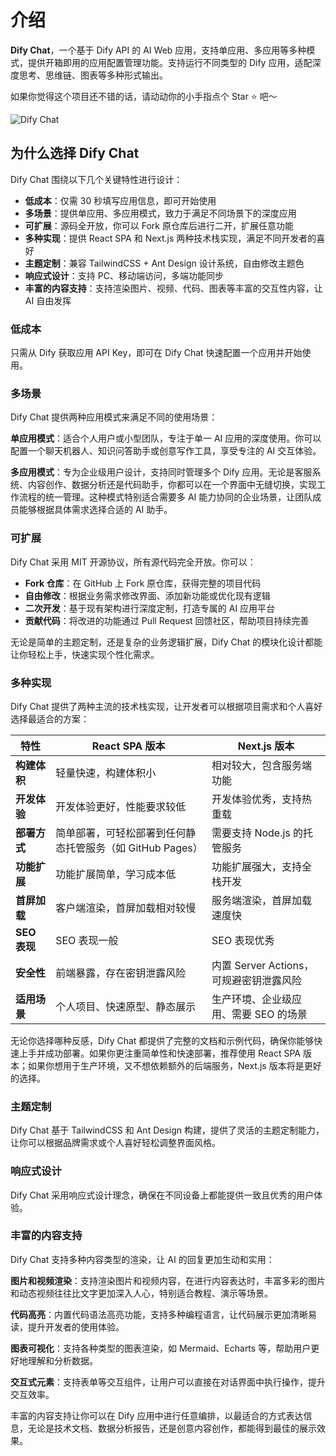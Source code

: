 # 介绍

**Dify Chat**，一个基于 Dify API 的 AI Web 应用，支持单应用、多应用等多种模式，提供开箱即用的应用配置管理功能。支持运行不同类型的 Dify 应用，适配深度思考、思维链、图表等多种形式输出。

如果你觉得这个项目还不错的话，请动动你的小手指点个 Star ⭐️ 吧～

![Dify Chat](/banner.png)

## 为什么选择 Dify Chat

Dify Chat 围绕以下几个关键特性进行设计：

- **低成本**：仅需 30 秒填写应用信息，即可开始使用
- **多场景**：提供单应用、多应用模式，致力于满足不同场景下的深度应用
- **可扩展**：源码全开放，你可以 Fork 原仓库后进行二开，扩展任意功能
- **多种实现**：提供 React SPA 和 Next.js 两种技术栈实现，满足不同开发者的喜好
- **主题定制**：兼容 TailwindCSS + Ant Design 设计系统，自由修改主题色
- **响应式设计**：支持 PC、移动端访问，多端功能同步
- **丰富的内容支持**：支持渲染图片、视频、代码、图表等丰富的交互性内容，让 AI 自由发挥

### 低成本

只需从 Dify 获取应用 API Key，即可在 Dify Chat 快速配置一个应用并开始使用。

### 多场景

Dify Chat 提供两种应用模式来满足不同的使用场景：

**单应用模式**：适合个人用户或小型团队，专注于单一 AI 应用的深度使用。你可以配置一个聊天机器人、知识问答助手或创意写作工具，享受专注的 AI 交互体验。

**多应用模式**：专为企业级用户设计，支持同时管理多个 Dify 应用。无论是客服系统、内容创作、数据分析还是代码助手，你都可以在一个界面中无缝切换，实现工作流程的统一管理。这种模式特别适合需要多 AI 能力协同的企业场景，让团队成员能够根据具体需求选择合适的 AI 助手。

### 可扩展

Dify Chat 采用 MIT 开源协议，所有源代码完全开放。你可以：

- **Fork 仓库**：在 GitHub 上 Fork 原仓库，获得完整的项目代码
- **自由修改**：根据业务需求修改界面、添加新功能或优化现有逻辑
- **二次开发**：基于现有架构进行深度定制，打造专属的 AI 应用平台
- **贡献代码**：将改进的功能通过 Pull Request 回馈社区，帮助项目持续完善

无论是简单的主题定制，还是复杂的业务逻辑扩展，Dify Chat 的模块化设计都能让你轻松上手，快速实现个性化需求。

### 多种实现

Dify Chat 提供了两种主流的技术栈实现，让开发者可以根据项目需求和个人喜好选择最适合的方案：

| 特性         | React SPA 版本                                            | Next.js 版本                            |
| ------------ | --------------------------------------------------------- | --------------------------------------- |
| **构建体积** | 轻量快速，构建体积小                                      | 相对较大，包含服务端功能                |
| **开发体验** | 开发体验更好，性能要求较低                                | 开发体验优秀，支持热重载                |
| **部署方式** | 简单部署，可轻松部署到任何静态托管服务（如 GitHub Pages） | 需要支持 Node.js 的托管服务             |
| **功能扩展** | 功能扩展简单，学习成本低                                  | 功能扩展强大，支持全栈开发              |
| **首屏加载** | 客户端渲染，首屏加载相对较慢                              | 服务端渲染，首屏加载速度快              |
| **SEO 表现** | SEO 表现一般                                              | SEO 表现优秀                            |
| **安全性**   | 前端暴露，存在密钥泄露风险                                | 内置 Server Actions，可规避密钥泄露风险 |
| **适用场景** | 个人项目、快速原型、静态展示                              | 生产环境、企业级应用、需要 SEO 的场景   |

无论你选择哪种反感，Dify Chat 都提供了完整的文档和示例代码，确保你能够快速上手并成功部署。如果你更注重简单性和快速部署，推荐使用 React SPA 版本；如果你想用于生产环境，又不想依赖额外的后端服务，Next.js 版本将是更好的选择。

### 主题定制

Dify Chat 基于 TailwindCSS 和 Ant Design 构建，提供了灵活的主题定制能力，让你可以根据品牌需求或个人喜好轻松调整界面风格。

### 响应式设计

Dify Chat 采用响应式设计理念，确保在不同设备上都能提供一致且优秀的用户体验。

### 丰富的内容支持

Dify Chat 支持多种内容类型的渲染，让 AI 的回复更加生动和实用：

**图片和视频渲染**：支持渲染图片和视频内容，在进行内容表达时，丰富多彩的图片和动态视频往往比文字更加深入人心，特别适合教程、演示等场景。

**代码高亮**：内置代码语法高亮功能，支持多种编程语言，让代码展示更加清晰易读，提升开发者的使用体验。

**图表可视化**：支持各种类型的图表渲染，如 Mermaid、Echarts 等，帮助用户更好地理解和分析数据。

**交互式元素**：支持表单等交互组件，让用户可以直接在对话界面中执行操作，提升交互效率。

丰富的内容支持让你可以在 Dify 应用中进行任意编排，以最适合的方式表达信息，无论是技术文档、数据分析报告，还是创意内容创作，都能得到最佳的展示效果。
